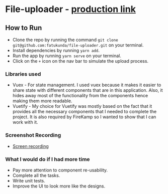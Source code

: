 # File-uploader - [production link](https://file-upload-manager.netlify.app/)

## How to Run

- Clone the repo by running the command `git clone git@github.com:fatukunda/file-uploader.git` on your terminal.
- Install dependencies by running `yarn add`.
- Run the app by running `yarn serve` on your terminal.
- Click on the `+` icon on the nav bar to simulate the upload process.

### Libraries used

- Vuex - For state management. I used vuex because it makes it easier to share state with different components that are in this application. Also, it hides away most of the functionality from the components hence making them more readable.
- Vuetify - My choice for Vuetify was mostly based on the fact that it provides all the necessary components that I needed to complete the project. It is also required by FireKamp so I wanted to show that I can work with it.

### Screenshot Recording

 - [Screen recording](https://www.loom.com/share/9b1d021856a8421d87e25dcf5f27390b)

### What I would do if I had more time

- Pay more attention to component re-usability.
- Complete all the tasks.
- Write unit tests.
- Improve the UI to look more like the designs.
